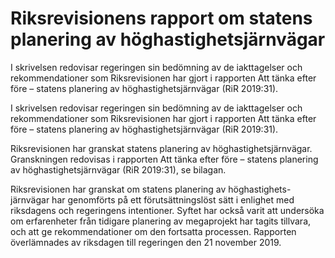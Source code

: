 # Riksrevisionens rapport om statens planering av höghastighetsjärnvägar

I skrivelsen redovisar regeringen sin bedömning av de iakttagelser och
rekommendationer som Riksrevisionen har gjort i rapporten Att tänka efter
före – statens planering av höghastighetsjärnvägar (RiR 2019:31).

I skrivelsen redovisar regeringen sin bedömning av de iakttagelser och
rekommendationer som Riksrevisionen har gjort i rapporten Att tänka efter
före – statens planering av höghastighetsjärnvägar (RiR 2019:31).

Riksrevisionen har granskat statens planering av höghastighetsjärnvägar. Granskningen redovisas i rapporten Att tänka efter före – statens planering av höghastighetsjärnvägar (RiR 2019:31), se bilagan.

Riksrevisionen har granskat om statens planering av höghastighets-järnvägar har genomförts på ett förutsättningslöst sätt i enlighet med riksdagens och regeringens intentioner. Syftet har också varit att undersöka om erfarenheter från tidigare planering av megaprojekt har tagits tillvara, och att ge rekommendationer om den fortsatta processen. Rapporten överlämnades av riksdagen till regeringen den 21 november 2019.
